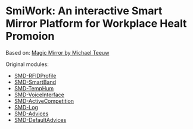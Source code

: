 
# SmiWork: An interactive Smart Mirror Platform for Workplace Healt Promoion

Based on:  [Magic Mirror by Michael Teeuw](https://magicmirror.builders/)




Original modules:


 
 * [SMD-RFIDProfile](https://github.com/OihaneGomez/SmiWork/tree/master/modules/SMD-RFIDProfile)
 * [SMD-SmartBand](https://github.com/OihaneGomez/SmiWork/tree/master/modules/SMD-SmartBand)
 * [SMD-TempHum](https://github.com/OihaneGomez/SmiWork/tree/master/modules/SMD-TempHum)
 * [SMD-VoiceInterface](https://github.com/OihaneGomez/SmiWork/tree/master/modules/SMD-VoiceInterface) 
 * [SMD-ActiveCompetition](https://github.com/OihaneGomez/SmiWork/tree/master/modules/SMD-ActiveCompetition)
 * [SMD-Log](https://github.com/OihaneGomez/SmiWork/tree/master/modules/SMD-Log)
 * [SMD-Advices](https://github.com/OihaneGomez/SmiWork/tree/master/modules/SMD-Advices)
 * [SMD-DefaultAdvices](https://github.com/OihaneGomez/SmiWork/tree/master/modules/SMD-DefaultAdvices)

